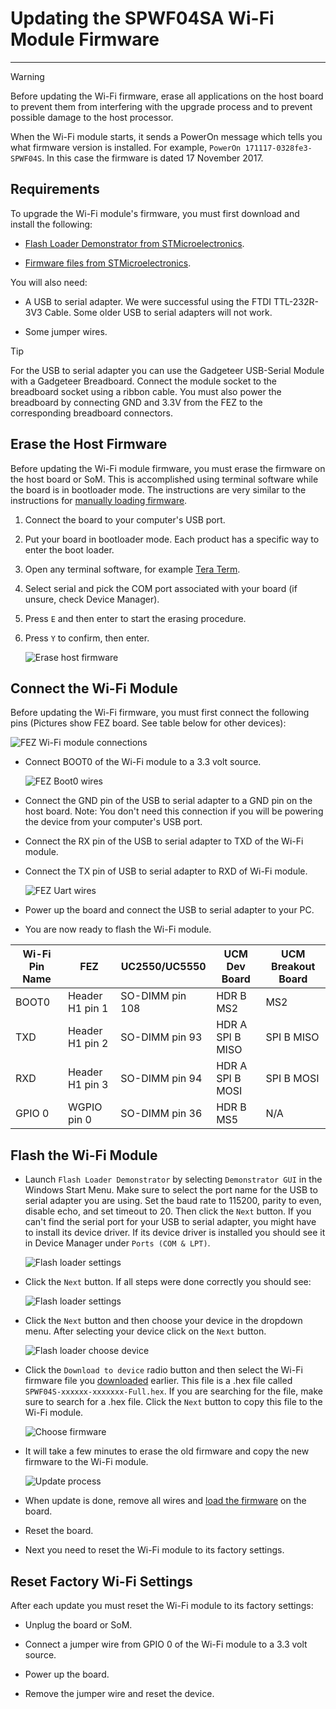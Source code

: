 # Updating the SPWF04SA Wi-Fi Module Firmware
---

> [!Warning]
> Before updating the Wi-Fi firmware, erase all applications on the host board to prevent them from interfering with the upgrade process and to prevent possible damage to the host processor.

When the Wi-Fi module starts, it sends a PowerOn message which tells you what firmware version is installed. For example, `PowerOn 171117-0328fe3-SPWF04S`. In this case the firmware is dated 17 November 2017.

## Requirements
To upgrade the Wi-Fi module's firmware, you must first download and install the following:
* [Flash Loader Demonstrator from STMicroelectronics](https://www.st.com/en/development-tools/flasher-stm32.html).

* [Firmware files from STMicroelectronics](https://www.st.com/content/st_com/en/products/embedded-software/wireless-connectivity-software/stsw-wifi004.html#getsoftware-scroll).

You will also need:
* A USB to serial adapter. We were successful using the FTDI TTL-232R-3V3 Cable. Some older USB to serial adapters will not work.

* Some jumper wires.

> [!Tip]
> For the USB to serial adapter you can use the Gadgeteer USB-Serial Module with a Gadgeteer Breadboard. Connect the module socket to the breadboard socket using a ribbon cable. You must also power the breadboard by connecting GND and 3.3V from the FEZ to the corresponding breadboard connectors.

## Erase the Host Firmware

Before updating the Wi-Fi module firmware, you must erase the firmware on the host board or SoM. This is accomplished using terminal software while the board is in bootloader mode. The instructions are very similar to the instructions for [manually loading firmware](../../software/tinyclr/loaders/ghi-bootloader.md#manually-loading-the-firmware).

1. Connect the board to your computer's USB port.
2. Put your board in bootloader mode. Each product has a specific way to enter the boot loader.
3. Open any terminal software, for example [Tera Term](http://ttssh2.osdn.jp/).
4. Select serial and pick the COM port associated with your board (if unsure, check Device Manager).
5. Press `E` and then enter to start the erasing procedure.
6. Press `Y` to confirm, then enter.

    ![Erase host firmware](images/erase-firmware.gif)

## Connect the Wi-Fi Module

Before updating the Wi-Fi firmware, you must first connect the following pins (Pictures show FEZ board. See table below for other devices):

![FEZ Wi-Fi module connections](images/update-wifi-fez.gif)

* Connect BOOT0 of the Wi-Fi module to a 3.3 volt source.

    ![FEZ Boot0 wires](images/boot0-wires-fez.jpg)

* Connect the GND pin of the USB to serial adapter to a GND pin on the host board. Note: You don't need this connection if you will be powering the device from your computer's USB port.

* Connect the RX pin of the USB to serial adapter to TXD of the Wi-Fi module.

* Connect the TX pin of USB to serial adapter to RXD of Wi-Fi module.

    ![FEZ Uart wires](images/uart-wires-fez.jpg)

* Power up the board and connect the USB to serial adapter to your PC.

* You are now ready to flash the Wi-Fi module.

| Wi-Fi Pin Name | FEZ | UC2550/UC5550 | UCM Dev Board | UCM Breakout Board |
|----------------|-----|---------------|---------------|--------------------|
| BOOT0 | Header H1 pin 1 | SO-DIMM pin 108 | HDR B MS2 | MS2 |
| TXD | Header H1 pin 2 | SO-DIMM pin 93 | HDR A SPI B MISO | SPI B MISO |
| RXD | Header H1 pin 3 | SO-DIMM pin 94 | HDR A SPI B MOSI | SPI B MOSI |
| GPIO 0 | WGPIO pin 0 | SO-DIMM pin 36 | HDR B MS5 | N/A |

## Flash the Wi-Fi Module

* Launch `Flash Loader Demonstrator` by selecting `Demonstrator GUI` in the Windows Start Menu. Make sure to select the port name for the USB to serial adapter you are using. Set the baud rate to 115200, parity to even, disable echo, and set timeout to 20. Then click the `Next` button. If you can't find the serial port for your USB to serial adapter, you might have to install its device driver. If its device driver is installed you should see it in Device Manager under `Ports (COM & LPT)`.

    ![Flash loader settings](images/uart-settings.png)

* Click the `Next` button. If all steps were done correctly you should see:

    ![Flash loader settings](images/target-connected.gif)

* Click the `Next` button and then choose your device in the dropdown menu. After selecting your device click on the `Next` button.

    ![Flash loader choose device](images/flash-loader-choose-device.gif)

* Click the `Download to device` radio button and then select the Wi-Fi firmware file you [downloaded](https://www.st.com/content/st_com/en/products/embedded-software/wireless-connectivity-software/stsw-wifi004.html#getsoftware-scroll) earlier. This file is a .hex file called `SPWF04S-xxxxxx-xxxxxxx-Full.hex`. If you are searching for the file, make sure to search for a .hex file. Click the `Next` button to copy this file to the Wi-Fi module.

    ![Choose firmware](images/choose-firmware.gif)

* It will take a few minutes to erase the old firmware and copy the new firmware to the Wi-Fi module.

    ![Update process](images/update-process.gif)

* When update is done, remove all wires and [load the firmware](../../software/tinyclr/loaders/ghi-bootloader.md#loading-the-firmware) on the board.

* Reset the board.

* Next you need to reset the Wi-Fi module to its factory settings.

## Reset Factory Wi-Fi Settings
After each update you must reset the Wi-Fi module to its factory settings:
* Unplug the board or SoM.

* Connect a jumper wire from GPIO 0 of the Wi-Fi module to a 3.3 volt source.

* Power up the board.

* Remove the jumper wire and reset the device.
